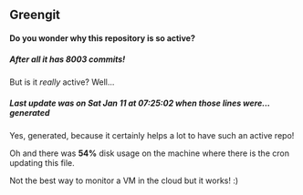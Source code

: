 ## Greengit

#### Do you wonder why this repository is so active?

##### After all it has 8003 commits!

But is it *really* active? Well...

##### Last update was on Sat Jan 11 at 07:25:02 when those lines were... generated

Yes, generated, because it certainly helps a lot to have such an active repo!

Oh and there was **54%** disk usage on the machine
where there is the cron updating this file.

Not the best way to monitor a VM in the cloud but it works! :)
